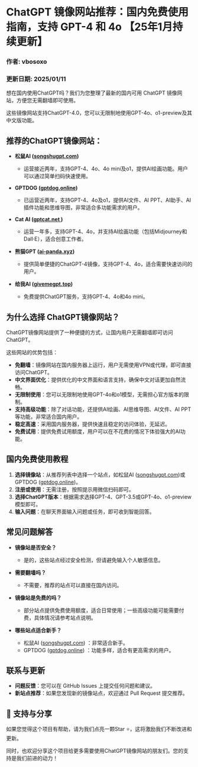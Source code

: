 # ChatGPT 镜像网站推荐：国内免费使用指南，支持 GPT-4 和 4o 【25年1月持续更新】

### 作者: vbosoxo  
### 更新日期: 2025/01/11

想在国内使用ChatGPT吗？我们为您整理了最新的国内可用 ChatGPT 镜像网站，方便您无需翻墙即可使用。

这些镜像网站支持ChatGPT-4.0，您可以无限制地使用GPT-4o、o1-preview及其中文版功能。

## 推荐的ChatGPT镜像网站：

- **松鼠AI ([songshugpt.com](http://songshugpt.com))**
  - 运营接近两年，支持GPT-4、4o、4o mini及o1，提供AI绘画功能。用户可以通过简单扫码快速使用。

- **GPTDOG ([gptdog.online](http://gptdog.online))**
  - 已运营近两年，支持GPT-4、4o及o1，提供AI文件、AI PPT、AI助手、AI插件功能和思维导图，非常适合多功能需求的用户。

- **Cat AI ([gptcat.net ](http://gptcat.net ))**
  - 运营一年多，支持GPT-4、4o，并支持AI绘画功能（包括Midjourney和Dall·E），适合创意工作者。

- **熊猫GPT ([ai-panda.xyz](http://ai-panda.xyz))**
  - 提供简单便捷的ChatGPT-4镜像，支持GPT-4、4o，适合需要快速访问的用户。

- **给我AI ([givemegpt.top](http://givemegpt.top))**
  - 免费提供ChatGPT服务，支持GPT-4、4o和4o mini。

## 为什么选择 ChatGPT镜像网站？

ChatGPT镜像网站提供了一种便捷的方式，让国内用户无需翻墙即可访问ChatGPT。

这些网站的优势包括：

- **免翻墙**：镜像网站在国内服务器上运行，用户无需使用VPN或代理，即可直接访问ChatGPT。
- **中文界面优化**：提供优化的中文界面和语言支持，确保中文对话更加自然流畅。
- **无限制使用**：您可以无限制地使用GPT-4o和o1模型，无需担心官方版本的限制。
- **支持高级功能**：除了对话功能，还提供AI绘画、AI思维导图、AI文件、AI PPT等功能，非常适合国内用户。
- **稳定高速**：采用国内服务器，提供快速且稳定的访问体验，无延迟。
- **免费试用**：提供免费试用额度，用户可以在不花费的情况下体验强大的AI功能。

## 国内免费使用教程

1. **选择镜像站**：从推荐列表中选择一个站点，如松鼠AI ([songshugpt.com](http://songshugpt.com))或GPTDOG ([gptdog.online](http://gptdog.online))。
2. **注册或使用**：无需注册，按照提示用微信扫码即可。
3. **选择ChatGPT版本**：根据需求选择GPT-4、GPT-3.5或GPT-4o、o1-preview模型即可。
4. **输入问题**：在聊天界面输入问题或任务，即可收到智能回答。

## 常见问题解答

- **镜像站是否安全？**
  - 是的，这些站点经过安全检测，但请避免输入个人敏感信息。

- **需要翻墙吗？**
  - 不需要，推荐的站点可以直接在国内访问。

- **镜像站是免费的吗？**
  - 部分站点提供免费使用额度，适合日常使用；一些高级功能可能需要付费，具体情况请参考站点说明。

- **哪些站点适合新手？**
  - 松鼠AI ([songshugpt.com](http://songshugpt.com)) ：非常适合新手。
  - GPTDOG ([gptdog.online](http://gptdog.online)) ：功能多样，适合有更高需求的用户。

## 联系与更新

- **问题反馈**：您可以在 GitHub Issues 上提交任何问题和建议。
- **新站点推荐**：如果您发现新的镜像站点，欢迎通过 Pull Request 提交推荐。

## 🌟 支持与分享

如果您觉得这个项目有帮助，请为我们点亮一颗Star ⭐，这将激励我们不断改进和更新。

同时，也欢迎分享这个项目给更多需要使用ChatGPT镜像网站的朋友们。您的支持是我们前进的动力！
